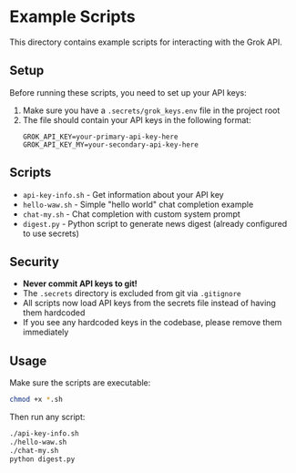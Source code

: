# Example Scripts

This directory contains example scripts for interacting with the Grok API.

## Setup

Before running these scripts, you need to set up your API keys:

1. Make sure you have a `.secrets/grok_keys.env` file in the project root
2. The file should contain your API keys in the following format:
   ```
   GROK_API_KEY=your-primary-api-key-here
   GROK_API_KEY_MY=your-secondary-api-key-here
   ```

## Scripts

- `api-key-info.sh` - Get information about your API key
- `hello-waw.sh` - Simple "hello world" chat completion example
- `chat-my.sh` - Chat completion with custom system prompt
- `digest.py` - Python script to generate news digest (already configured to use secrets)

## Security

- **Never commit API keys to git!**
- The `.secrets` directory is excluded from git via `.gitignore`
- All scripts now load API keys from the secrets file instead of having them hardcoded
- If you see any hardcoded keys in the codebase, please remove them immediately

## Usage

Make sure the scripts are executable:
```bash
chmod +x *.sh
```

Then run any script:
```bash
./api-key-info.sh
./hello-waw.sh
./chat-my.sh
python digest.py
```

